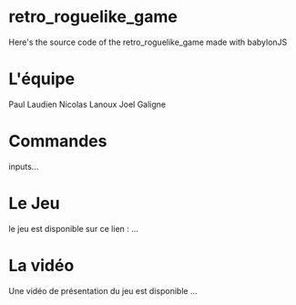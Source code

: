 # retro_roguelike_game
Here's the source code of the retro_roguelike_game made with babylonJS

# L'équipe

Paul Laudien
Nicolas Lanoux
Joel Galigne

# Commandes

inputs...

# Le Jeu

le jeu est disponible sur ce lien : ...

# La vidéo

Une vidéo de présentation du jeu est disponible ...

